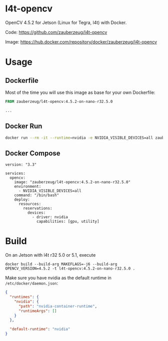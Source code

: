 # l4t-opencv

OpenCV 4.5.2 for Jetson (Linux for Tegra, l4t) with Docker.

Code: https://github.com/zauberzeug/l4t-opencv

Image: https://hub.docker.com/repository/docker/zauberzeug/l4t-opencv

# Usage

## Dockerfile

Most of the time you will use this image as base for your own Dockerfile:

```dockerfile
FROM zauberzeug/l4t-opencv:4.5.2-on-nano-r32.5.0

...
```

## Docker Run

```bash
docker run --rm -it --runtime=nvidia -e NVIDIA_VISIBLE_DEVICES=all zauberzeug/l4t-opencv:4.5.2-on-nano-r32.5.0 
```

## Docker Compose

```
version: "3.3"

services:
  opencv:
    image: "zauberzeug/l4t-opencv:4.5.2-on-nano-r32.5.0"
    environment:
      - NVIDIA_VISIBLE_DEVICES=all
    command: "/bin/bash"
    deploy:
      resources:
        reservations:
          devices:
            - driver: nvidia
              capabilities: [gpu, utility]
```

# Build

On an Jetson with l4t r32 5.0 or 5.1, execute

```
docker build --build-arg MAKEFLAGS=-j6 --build-arg OPENCV_VERSION=4.5.2 -t l4t-opencv:4.5.2-on-nano-r32.5.0 .
```

Make sure you have nvidia as the default runtime in `/etc/docker/daemon.json`:

```json
{
  "runtimes": {
    "nvidia": {
      "path": "nvidia-container-runtime",
      "runtimeArgs": []
    }
  },

  "default-runtime": "nvidia"
}
```
